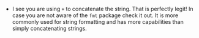 - I see you are using `+` to concatenate the string. That is perfectly legit! In case you are not aware of
the `fmt` package check it out. It is more commonly used for string formatting and has more capabilities
than simply concatenating strings.